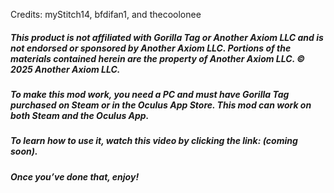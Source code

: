 Credits: myStitch14, bfdifan1, and thecoolonee

##### This product is not affiliated with Gorilla Tag or Another Axiom LLC and is not endorsed or sponsored by Another Axiom LLC. Portions of the materials contained herein are the property of Another Axiom LLC. © 2025 Another Axiom LLC.

##### To make this mod work, you need a PC and must have Gorilla Tag purchased on Steam or in the Oculus App Store. This mod can work on both Steam and the Oculus App.

##### To learn how to use it, watch this video by clicking the link: (coming soon).

##### Once you’ve done that, enjoy!

